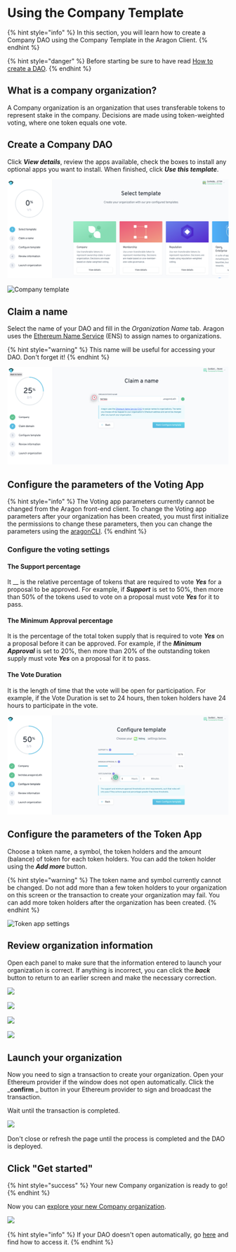 # Using the Company Template

{% hint style="info" %}
In this section, you will learn how to create a Company DAO using the Company Template in the Aragon Client.
{% endhint %}

{% hint style="danger" %}
Before starting be sure to have read [How to create a DAO](./).
{% endhint %}

## What is a company organization?

A Company organization is an organization that uses transferable tokens to represent stake in the company. Decisions are made using token-weighted voting, where one token equals one vote.

## Create a Company DAO

Click _**View details**_, review the apps available, check the boxes to install any optional apps you want to install. When finished, click _**Use this template**_.

![Select the template](<../../../.gitbook/assets/Schermata 2022-02-04 alle 18.41.40.png>)

![Company template](https://d33v4339jhl8k0.cloudfront.net/docs/assets/5c98a4fe0428633d2cf3fcf7/images/5d86242f04286364bc8f6507/file-QeXiahqUec.png)

## Claim a name

Select the name of your DAO and fill in the _Organization Name_ tab. Aragon uses the [Ethereum Name Service](https://ens.domains) (ENS) to assign names to organizations.

{% hint style="warning" %}
This name will be useful for accessing your DAO. Don't forget it!
{% endhint %}

![Select a DAO name](<../../../.gitbook/assets/Schermata 2022-02-04 alle 18.52.45.png>)

## Configure the parameters of the Voting App

{% hint style="info" %}
The Voting app parameters currently cannot be changed from the Aragon front-end client. To change the Voting app parameters after your organization has been created, you must first initialize the permissions to change these parameters, then you can change the parameters using the [aragonCLI](https://hack.aragon.org/developers/tools/aragoncli).
{% endhint %}

### Configure the voting settings

#### The Support percentage

It \_\_ is the relative percentage of tokens that are required to vote _**Yes**_ for a proposal to be approved. For example, if _**Support**_ is set to 50%, then more than 50% of the tokens used to vote on a proposal must vote _**Yes**_ for it to pass.

#### The Minimum Approval percentage

It is the percentage of the total token supply that is required to vote _**Yes**_ on a proposal before it can be approved. For example, if the _**Minimum Approval**_ is set to 20%, then more than 20% of the outstanding token supply must vote _**Yes**_ on a proposal for it to pass.

#### The Vote Duration

It is the length of time that the vote will be open for participation. For example, if the Vote Duration is set to 24 hours, then token holders have 24 hours to participate in the vote.

![Configure the Voting settings](<../../../.gitbook/assets/Schermata 2022-02-04 alle 19.01.42.png>)

## Configure the parameters of the Token App

Choose a token name, a symbol, the token holders and the amount (balance) of token for each token holders. You can add the token holder using the _**Add more**_ button.

{% hint style="warning" %}
The token name and symbol currently cannot be changed. Do not add more than a few token holders to your organization on this screen or the transaction to create your organization may fail. You can add more token holders after the organization has been created.
{% endhint %}

![Token app settings](https://d33v4339jhl8k0.cloudfront.net/docs/assets/5c98a4fe0428633d2cf3fcf7/images/5d8624862c7d3a7e9ae173e4/file-wSKI8WfAzK.png)

## Review organization information

Open each panel to make sure that the information entered to launch your organization is correct. If anything is incorrect, you can click the _**back**_ button to return to an earlier screen and make the necessary correction.

![](https://d33v4339jhl8k0.cloudfront.net/docs/assets/5c98a4fe0428633d2cf3fcf7/images/5d8624af04286364bc8f650a/file-QLxk1Q0FZj.png)

![](https://d33v4339jhl8k0.cloudfront.net/docs/assets/5c98a4fe0428633d2cf3fcf7/images/5d8624b704286364bc8f650b/file-IsP1SOVaHO.png)

![](https://d33v4339jhl8k0.cloudfront.net/docs/assets/5c98a4fe0428633d2cf3fcf7/images/5d8624bf2c7d3a7e9ae173e5/file-Qn8KEkg3If.png)

![](https://d33v4339jhl8k0.cloudfront.net/docs/assets/5c98a4fe0428633d2cf3fcf7/images/5d8624c604286364bc8f650c/file-Fqvyo6L3Kz.png)

## Launch your organization

Now you need to sign a transaction to create your organization. Open your Ethereum provider if the window does not open automatically. Click the \_**confirm** \_ button in your Ethereum provider to sign and broadcast the transaction.

Wait until the transaction is completed.

![](https://d33v4339jhl8k0.cloudfront.net/docs/assets/5c98a4fe0428633d2cf3fcf7/images/5d8624d704286364bc8f650d/file-arEtXF8S0j.png)

Don't close or refresh the page until the process is completed and the DAO is deployed.

## Click "Get started"

{% hint style="success" %}
Your new Company organization is ready to go!
{% endhint %}

Now you can [explore your new Company organization](../explore-template-dao/).

![](https://d33v4339jhl8k0.cloudfront.net/docs/assets/5c98a4fe0428633d2cf3fcf7/images/5d8624ee04286364bc8f650e/file-a4bAYgLmxU.png)

{% hint style="info" %}
If your DAO doesn't open automatically, go [here](../../../faq/products/aragon-client/where-is-my-dao.md) and find how to access it.
{% endhint %}
